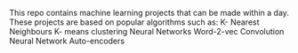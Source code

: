 This repo contains machine learning projects that can be made within a day.
These projects are based on popular algorithms such as:
K- Nearest Neighbours
K- means clustering
Neural Networks
Word-2-vec
Convolution Neural Network
Auto-encoders

